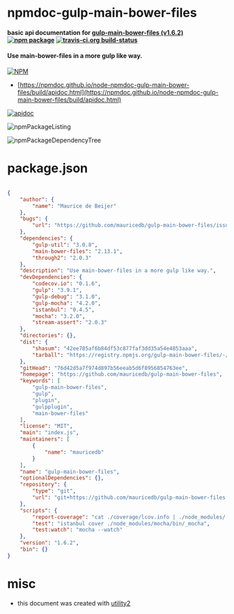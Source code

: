 # npmdoc-gulp-main-bower-files

#### basic api documentation for  [gulp-main-bower-files (v1.6.2)](https://github.com/mauricedb/gulp-main-bower-files)  [![npm package](https://img.shields.io/npm/v/npmdoc-gulp-main-bower-files.svg?style=flat-square)](https://www.npmjs.org/package/npmdoc-gulp-main-bower-files) [![travis-ci.org build-status](https://api.travis-ci.org/npmdoc/node-npmdoc-gulp-main-bower-files.svg)](https://travis-ci.org/npmdoc/node-npmdoc-gulp-main-bower-files)

#### Use main-bower-files in a more gulp like way.

[![NPM](https://nodei.co/npm/gulp-main-bower-files.png?downloads=true&downloadRank=true&stars=true)](https://www.npmjs.com/package/gulp-main-bower-files)

- [https://npmdoc.github.io/node-npmdoc-gulp-main-bower-files/build/apidoc.html](https://npmdoc.github.io/node-npmdoc-gulp-main-bower-files/build/apidoc.html)

[![apidoc](https://npmdoc.github.io/node-npmdoc-gulp-main-bower-files/build/screenCapture.buildCi.browser.%252Ftmp%252Fbuild%252Fapidoc.html.png)](https://npmdoc.github.io/node-npmdoc-gulp-main-bower-files/build/apidoc.html)

![npmPackageListing](https://npmdoc.github.io/node-npmdoc-gulp-main-bower-files/build/screenCapture.npmPackageListing.svg)

![npmPackageDependencyTree](https://npmdoc.github.io/node-npmdoc-gulp-main-bower-files/build/screenCapture.npmPackageDependencyTree.svg)



# package.json

```json

{
    "author": {
        "name": "Maurice de Beijer"
    },
    "bugs": {
        "url": "https://github.com/mauricedb/gulp-main-bower-files/issues"
    },
    "dependencies": {
        "gulp-util": "3.0.8",
        "main-bower-files": "2.13.1",
        "through2": "2.0.3"
    },
    "description": "Use main-bower-files in a more gulp like way.",
    "devDependencies": {
        "codecov.io": "0.1.6",
        "gulp": "3.9.1",
        "gulp-debug": "3.1.0",
        "gulp-mocha": "4.2.0",
        "istanbul": "0.4.5",
        "mocha": "3.2.0",
        "stream-assert": "2.0.3"
    },
    "directories": {},
    "dist": {
        "shasum": "42ee785af6b84df53c877faf3dd35a54e4853aaa",
        "tarball": "https://registry.npmjs.org/gulp-main-bower-files/-/gulp-main-bower-files-1.6.2.tgz"
    },
    "gitHead": "76d42d5a7f974d897b56eeab5d6f8956854763ee",
    "homepage": "https://github.com/mauricedb/gulp-main-bower-files",
    "keywords": [
        "gulp-main-bower-files",
        "gulp",
        "plugin",
        "gulpplugin",
        "main-bower-files"
    ],
    "license": "MIT",
    "main": "index.js",
    "maintainers": [
        {
            "name": "mauricedb"
        }
    ],
    "name": "gulp-main-bower-files",
    "optionalDependencies": {},
    "repository": {
        "type": "git",
        "url": "git+https://github.com/mauricedb/gulp-main-bower-files.git"
    },
    "scripts": {
        "report-coverage": "cat ./coverage/lcov.info | ./node_modules/.bin/codecov",
        "test": "istanbul cover ./node_modules/mocha/bin/_mocha",
        "test:watch": "mocha --watch"
    },
    "version": "1.6.2",
    "bin": {}
}
```



# misc
- this document was created with [utility2](https://github.com/kaizhu256/node-utility2)

